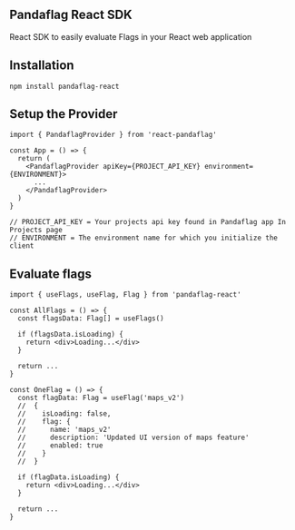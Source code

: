 ## Pandaflag React SDK

React SDK to easily evaluate Flags in your React web application

## Installation

```
npm install pandaflag-react
```

## Setup the Provider

```tsx
import { PandaflagProvider } from 'react-pandaflag'

const App = () => {
  return (
    <PandaflagProvider apiKey={PROJECT_API_KEY} environment={ENVIRONMENT}>
      ...
    </PandaflagProvider>
  )
}

// PROJECT_API_KEY = Your projects api key found in Pandaflag app In Projects page
// ENVIRONMENT = The environment name for which you initialize the client
```

## Evaluate flags

```tsx
import { useFlags, useFlag, Flag } from 'pandaflag-react'

const AllFlags = () => {
  const flagsData: Flag[] = useFlags()

  if (flagsData.isLoading) {
    return <div>Loading...</div>
  }

  return ...
}

const OneFlag = () => {
  const flagData: Flag = useFlag('maps_v2')
  //  {
  //    isLoading: false,
  //    flag: {
  //      name: 'maps_v2'
  //      description: 'Updated UI version of maps feature'
  //      enabled: true
  //    }
  //  }

  if (flagData.isLoading) {
    return <div>Loading...</div>
  }

  return ...
}
```
